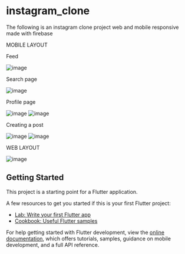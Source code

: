 # instagram_clone

The following is an instagram clone project web and mobile responsive made with firebase

MOBILE LAYOUT

Feed

![image](https://user-images.githubusercontent.com/64337381/236826124-acfa0391-247a-475c-be78-e7fd6b27683b.png)

Search page

![image](https://user-images.githubusercontent.com/64337381/236826429-fae11aae-c02a-4720-a63c-c58dc477e5fd.png)

Profile page

![image](https://user-images.githubusercontent.com/64337381/236826767-8082bacc-caa6-4810-8e70-e49e116116c0.png)
![image](https://user-images.githubusercontent.com/64337381/236827148-702ab491-12bb-45c1-ad64-c37cc2fd60a2.png)


Creating a post

![image](https://user-images.githubusercontent.com/64337381/236826974-5e80ca12-6b2a-4125-af0e-f07a255a51ec.png)
![image](https://user-images.githubusercontent.com/64337381/236827058-1d978787-6d62-4901-a38b-001d46ecb3a1.png)


WEB LAYOUT

![image](https://user-images.githubusercontent.com/64337381/236826234-4bc1d3c7-0c4f-4432-9a57-e1acf887aadb.png)




## Getting Started

This project is a starting point for a Flutter application.

A few resources to get you started if this is your first Flutter project:

- [Lab: Write your first Flutter app](https://docs.flutter.dev/get-started/codelab)
- [Cookbook: Useful Flutter samples](https://docs.flutter.dev/cookbook)

For help getting started with Flutter development, view the
[online documentation](https://docs.flutter.dev/), which offers tutorials,
samples, guidance on mobile development, and a full API reference.
